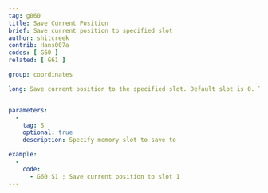 ```yaml
---
tag: g060
title: Save Current Position
brief: Save current position to specified slot
author: shitcreek
contrib: Hans007a
codes: [ G60 ]
related: [ G61 ]

group: coordinates

long: Save current position to the specified slot. Default slot is 0. Total available slots, `SAVED_POSITIONS`, is set `Configuration_adv.h`. Default slot is 0. Use [`G0`](/docs/gcode/G000-G001.html) or [`G1`](/docs/gcode/G000-G001.html) with the R0, R1 or R2 parameter to move the current tool to a saved position.


parameters:
  -
    tag: S
    optional: true
    description: Specify memory slot to save to

example:
  -
    code:
      - G60 S1 ; Save current position to slot 1
---
```

